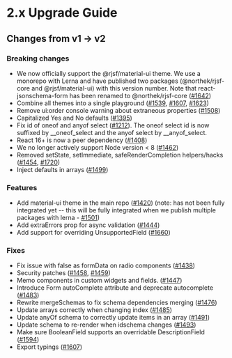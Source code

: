 # 2.x Upgrade Guide

## Changes from v1 -> v2

### Breaking changes

*   We now officially support the @rjsf/material-ui theme. We use a monorepo with Lerna and have published two packages (@northek/rjsf-core and @rjsf/material-ui) with this version number. Note that react-jsonschema-form has been renamed to @northek/rjsf-core ([#1642](https://github.com/rjsf-team/react-jsonschema-form/pull/1642))
*   Combine all themes into a single playground ([#1539](https://github.com/rjsf-team/react-jsonschema-form/pull/1539), [#1607](https://github.com/rjsf-team/react-jsonschema-form/pull/1607), [#1623](https://github.com/rjsf-team/react-jsonschema-form/pull/1623))
*   Remove ui:order console warning about extraneous properties ([#1508](https://github.com/rjsf-team/react-jsonschema-form/pull/1508))
*   Capitalized Yes and No defaults ([#1395](https://github.com/rjsf-team/react-jsonschema-form/pull/1395))
*   Fix id of oneof and anyof select ([#1212](https://github.com/rjsf-team/react-jsonschema-form/pull/1212)). The oneof select id is now suffixed by \_\_oneof\_select and the anyof select by \_\_anyof\_select.
*   React 16+ is now a peer dependency ([#1408](https://github.com/rjsf-team/react-jsonschema-form/pull/1408))
*   We no longer actively support Node version < 8 ([#1462](https://github.com/rjsf-team/react-jsonschema-form/pull/1462))
*   Removed setState, setImmediate, safeRenderCompletion helpers/hacks ([#1454](https://github.com/rjsf-team/react-jsonschema-form/pull/1454), [#1720](https://github.com/rjsf-team/react-jsonschema-form/pull/1720))
*   Inject defaults in arrays ([#1499](https://github.com/rjsf-team/react-jsonschema-form/pull/1499))

### Features

*   Add material-ui theme in the main repo ([#1420](https://github.com/rjsf-team/react-jsonschema-form/pull/1420)) (note: has not been fully integrated yet -- this will be fully integrated when we publish multiple packages with lerna - [#1501](https://github.com/rjsf-team/react-jsonschema-form/pull/1501))
*   Add extraErrors prop for async validation ([#1444](https://github.com/rjsf-team/react-jsonschema-form/pull/1444))
*   Add support for overriding UnsupportedField ([#1660](https://github.com/rjsf-team/react-jsonschema-form/pull/1660))

### Fixes

*   Fix issue with false as formData on radio components ([#1438](https://github.com/rjsf-team/react-jsonschema-form/pull/1438))
*   Security patches ([#1458](https://github.com/rjsf-team/react-jsonschema-form/pull/1458), [#1459](https://github.com/rjsf-team/react-jsonschema-form/pull/1459))
*   Memo components in custom widgets and fields. ([#1447](https://github.com/rjsf-team/react-jsonschema-form/pull/1447))
*   Introduce Form autoComplete attribute and deprecate autocomplete ([#1483](https://github.com/rjsf-team/react-jsonschema-form/pull/1483))
*   Rewrite mergeSchemas to fix schema dependencies merging ([#1476](https://github.com/rjsf-team/react-jsonschema-form/pull/1476))
*   Update arrays correctly when changing index ([#1485](https://github.com/rjsf-team/react-jsonschema-form/pull/1485))
*   Update anyOf schema to correctly update items in an array ([#1491](https://github.com/rjsf-team/react-jsonschema-form/pull/1491))
*   Update schema to re-render when idschema changes ([#1493](https://github.com/rjsf-team/react-jsonschema-form/pull/1493))
*   Make sure BooleanField supports an overridable DescriptionField ([#1594](https://github.com/rjsf-team/react-jsonschema-form/pull/1594))
*   Export typings ([#1607](https://github.com/rjsf-team/react-jsonschema-form/pull/1607))

